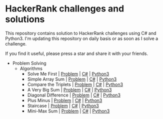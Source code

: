 # HackerRank challenges and solutions

This repository contains solution to HackerRank challenges using C# and Python3. I'm updating this repository on daily basis or as soon as I solve a challenge.

If you find it useful, please press a star and share it with your friends.

- Problem Solving
  - Algorithms
    - Solve Me First | [Problem](https://www.hackerrank.com/challenges/solve-me-first/problem) | [C#](https://github.com/PrasadHonrao/HackerRank/blob/master/problem-solving/algorithms/solve-me-first/solve-me-first.cs) | [Python3](https://github.com/PrasadHonrao/HackerRank/blob/master/problem-solving/algorithms/solve-me-first/solve-me-first.py)
    - Simple Array Sum | [Problem](https://www.hackerrank.com/challenges/simple-array-sum/problem) | [C#](https://github.com/PrasadHonrao/HackerRank/blob/master/problem-solving/algorithms/simple-array-sum/simple-array-sum.cs) | [Python3](https://github.com/PrasadHonrao/HackerRank/blob/master/problem-solving/algorithms/simple-array-sum/simple-array-sum.py)
    - Compare the Triplets | [Problem](https://www.hackerrank.com/challenges/compare-the-triplets/problem) | [C#](https://github.com/PrasadHonrao/HackerRank/blob/master/problem-solving/algorithms/compare-the-triplets/compare-the-triplets.cs) | [Python3](https://github.com/PrasadHonrao/HackerRank/blob/master/problem-solving/algorithms/compare-the-triplets/compare-the-triplets.py)
    - A Very Big Sum | [Problem](https://www.hackerrank.com/challenges/a-very-big-sum/problem) | [C#](https://github.com/PrasadHonrao/HackerRank/blob/master/problem-solving/algorithms/a-very-big-sum/a-very-big-sum.cs) | [Python3](https://github.com/PrasadHonrao/HackerRank/blob/master/problem-solving/algorithms/a-very-big-sum/a-very-big-sum.py)
    - Diagonal Difference | [Problem](https://www.hackerrank.com/challenges/diagonal-difference/problem) | [C#](https://github.com/PrasadHonrao/HackerRank/blob/master/problem-solving/algorithms/diagonal-difference/diagonal-difference.cs) | [Python3](https://github.com/PrasadHonrao/HackerRank/blob/master/problem-solving/algorithms/diagonal-difference/diagonal-difference.py)
    - Plus Minus | [Problem](https://www.hackerrank.com/challenges/plus-minus/problem) | [C#](https://github.com/PrasadHonrao/HackerRank/blob/master/problem-solving/algorithms/plus-minus/plus-minus.cs) | [Python3](https://github.com/PrasadHonrao/HackerRank/blob/master/problem-solving/algorithms/plus-minus/plus-minus.py)
    - Staircase | [Problem](https://www.hackerrank.com/challenges/staircase/problem) | [C#](https://github.com/PrasadHonrao/HackerRank/blob/master/problem-solving/algorithms/staircase/staircase.cs) | [Python3](https://github.com/PrasadHonrao/HackerRank/blob/master/problem-solving/algorithms/staircase/staircase.py)
    - Mini-Max Sum | [Problem](https://www.hackerrank.com/challenges/mini-max-sum/problem) | [C#](https://github.com/PrasadHonrao/HackerRank/blob/master/problem-solving/algorithms/mini-max-sum/mini-max-sum.cs) | [Python3](https://github.com/PrasadHonrao/HackerRank/blob/master/problem-solving/algorithms/mini-max-sum/mini-max-sum.py)